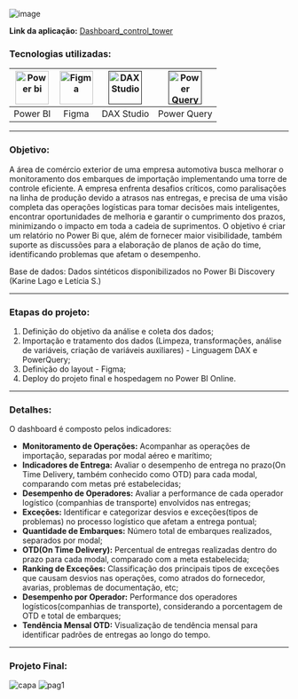 ![image](https://github.com/user-attachments/assets/66c4c165-cf75-49da-b77c-f0bf819bd70d)

**Link da aplicação:** [Dashboard_control_tower](https://app.powerbi.com/view?r=eyJrIjoiYmYzMDI5NTctODMxNy00MDYyLWI4ZTgtNTk0M2U3ODhiYjg4IiwidCI6IjFlNDMyOWIyLWNiOWYtNDM0Yy1iM2FjLTBhMmFiMTAxNTRlZiJ9)

### Tecnologias utilizadas: 
| [<img align="center" alt="Power bi" height="60" width="60" src="https://github.com/AlbertoFAraujo/PBI_DashboardSAC/assets/105552990/d239f769-5b2a-4cf0-8198-441a8adcbda0">](https://powerbi.microsoft.com/pt-br/desktop/) | [<img align="center" alt="Figma" height="60" width="60" src="https://github.com/AlbertoFAraujo/PBI_DashboardSAC/assets/105552990/41c4197b-df11-4c43-8b84-6af9f1edbddb">](https://www.streamlit.io/) | [<img align="center" alt="DAX Studio" height="60" width="60" src="https://github.com/AlbertoFAraujo/PBI_DashboardSAC/assets/105552990/e2c6fb50-3e25-4a91-91c1-5c3262c083c4">]() | [<img align="center" alt="Power Query" height="60" width="60" src="https://github.com/AlbertoFAraujo/PBI_DashboardSAC/assets/105552990/b41eddea-d513-4e3b-82de-d1dab2897e88">]() | 
|:---:|:---:|:---:|:---:|
| Power BI | Figma | DAX Studio | Power Query |
<hr>

### Objetivo: 

A área de comércio exterior de uma empresa automotiva busca melhorar o monitoramento dos embarques de importação implementando uma torre de controle eficiente. A empresa enfrenta desafios críticos, como paralisações na linha de produção devido a atrasos nas entregas, e precisa de uma visão completa das operações logísticas para tomar decisões mais inteligentes, encontrar oportunidades de melhoria e garantir o cumprimento dos prazos, minimizando o impacto em toda a cadeia de suprimentos. O objetivo é criar um relatório no Power Bi que, além de fornecer maior visibilidade, também suporte as discussões para a elaboração de planos de ação do time, identificando problemas que afetam o desempenho.

Base de dados: Dados sintéticos disponibilizados no Power Bi Discovery (Karine Lago e Letícia S.)
<hr>

### Etapas do projeto:

1. Definição do objetivo da análise e coleta dos dados;
2. Importação e tratamento dos dados (Limpeza, transformações, análise de variáveis, criação de variáveis auxiliares) - Linguagem DAX e PowerQuery;
3. Definição do layout - Figma;
4. Deploy do projeto final e hospedagem no Power BI Online.
<hr>


### Detalhes:

O dashboard é composto pelos indicadores:

- **Monitoramento de Operações:** Acompanhar as operações de importação, separadas por modal aéreo e marítimo;
- **Indicadores de Entrega:** Avaliar o desempenho de entrega no prazo(On Time Delivery, também conhecido como OTD) para cada modal, comparando com metas pré estabelecidas;
- **Desempenho de Operadores:** Avaliar a performance de cada operador logístico (companhias de transporte) envolvidos nas entregas;
- **Exceções:** Identificar e categorizar desvios e exceções(tipos de problemas) no processo logístico que afetam a entrega pontual;
- **Quantidade de Embarques:** Número total de embarques realizados, separados por modal;
- **OTD(On Time Delivery):** Percentual de entregas realizadas dentro do prazo para cada modal, comparado com a meta estabelecida;
- **Ranking de Exceções:** Classificação dos principais tipos de exceções que causam desvios nas operações, como atrados do fornecedor, avarias, problemas de documentação, etc;
- **Desempenho por Operador:** Performance dos operadores logísticos(companhias de transporte), considerando a porcentagem de OTD e total de embarques;
- **Tendência Mensal OTD:** Visualização de tendência mensal para identificar padrões de entregas ao longo do tempo.
<hr>

### Projeto Final:
![capa](https://github.com/user-attachments/assets/17681dc8-52ba-4dcc-943a-940a5a34e94b)
![pag1](https://github.com/user-attachments/assets/f9b3372c-f83c-4767-bcc6-dba1e1547bbb)

